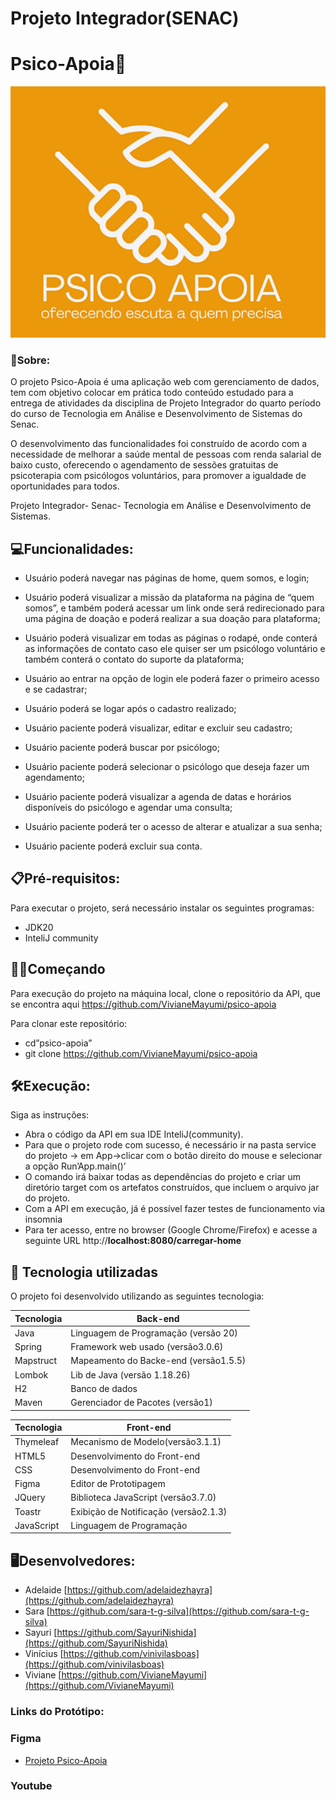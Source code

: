 # Projeto Integrador(SENAC)

# Psico-Apoia🤝

![Untitled](https://raw.githubusercontent.com/VivianeMayumi/psico-apoia/dev/src/main/resources/static/img/logo_home.png)


### 📖Sobre:

O projeto Psico-Apoia é uma aplicação web com gerenciamento de dados, tem com objetivo colocar em prática todo conteúdo estudado para a entrega de atividades da disciplina de Projeto Integrador do quarto período do curso de Tecnologia em Análise e Desenvolvimento de Sistemas do Senac.

O desenvolvimento das funcionalidades foi construído de acordo com a necessidade de melhorar a saúde mental de pessoas com renda salarial de baixo custo, oferecendo o agendamento de sessões gratuitas de psicoterapia com psicólogos voluntários, para promover a igualdade de oportunidades para todos.

Projeto Integrador- Senac- Tecnologia em Análise e Desenvolvimento de Sistemas.

## 💻Funcionalidades:

- Usuário poderá navegar nas páginas de home, quem somos, e login;

- Usuário poderá visualizar a missão da plataforma na página de “quem somos”,  e também poderá acessar um link onde será redirecionado para uma  página de doação e  poderá realizar a sua doação para plataforma;

- Usuário poderá visualizar em todas as páginas o rodapé, onde conterá as  informações de contato caso ele quiser ser um psicólogo voluntário e também conterá o contato do suporte da plataforma;

- Usuário ao entrar na opção de login ele poderá fazer o primeiro acesso e se cadastrar;

- Usuário poderá se logar após o cadastro realizado;

- Usuário paciente poderá visualizar, editar e excluir seu cadastro;

- Usuário paciente poderá buscar por psicólogo;

- Usuário paciente poderá selecionar o psicólogo que deseja fazer um agendamento;

- Usuário paciente  poderá visualizar a agenda de datas e horários disponíveis do psicólogo e agendar uma consulta;

- Usuário paciente poderá ter o acesso de alterar e atualizar a sua senha;

- Usuário paciente poderá excluir sua conta.

## 

## 📋Pré-requisitos:

Para executar o projeto, será necessário instalar os seguintes programas:

- JDK20
- InteliJ community



## 👷🏻Começando

Para execução do projeto na máquina local, clone o repositório da API, que se encontra aqui  https://github.com/VivianeMayumi/psico-apoia

Para clonar este repositório:

- cd”psico-apoia”
- git clone https://github.com/VivianeMayumi/psico-apoia

## 🛠️Execução:

Siga as instruções:

- Abra o código da API em sua IDE InteliJ(community).
- Para que o projeto rode com sucesso, é necessário ir na pasta service do projeto → em App→clicar com o botão direito do mouse e selecionar a opção Run’App.main()’
- O comando irá baixar todas as dependências do projeto e criar um diretório target com os artefatos construídos, que incluem o arquivo jar do projeto.
- Com a API em execução, já é possível fazer testes de funcionamento via insomnia
- Para ter acesso, entre no browser (Google Chrome/Firefox) e acesse a seguinte URL http://**localhost:8080/carregar-home**

## 🚀 Tecnologia utilizadas

O projeto foi desenvolvido utilizando as seguintes tecnologia:

| Tecnologia | Back-end |
| --- | --- |
| Java | Linguagem de Programação (versão 20) |
| Spring | Framework web usado (versão3.0.6) |
| Mapstruct | Mapeamento do Backe-end (versão1.5.5) |
| Lombok | Lib de Java (versão 1.18.26) |
| H2 | Banco de dados  |
| Maven | Gerenciador de Pacotes (versão1) |

| Tecnologia | Front-end |
| --- | --- |
| Thymeleaf | Mecanismo de Modelo(versão3.1.1) |
| HTML5 | Desenvolvimento do Front-end |
| CSS | Desenvolvimento do Front-end |
| Figma | Editor de Prototipagem |
| JQuery | Biblioteca JavaScript (versão3.7.0) |
| Toastr | Exibição de Notificação (versão2.1.3) |
| JavaScript | Linguagem de Programação |

## 🖥️Desenvolvedores:

- Adelaide [https://github.com/adelaidezhayra](https://github.com/adelaidezhayra)
- Sara  [https://github.com/sara-t-g-silva](https://github.com/sara-t-g-silva)
- Sayuri [https://github.com/SayuriNishida](https://github.com/SayuriNishida)
- Vinícius [https://github.com/vinivilasboas](https://github.com/vinivilasboas)
- Viviane [https://github.com/VivianeMayumi](https://github.com/VivianeMayumi)

### **Links do Protótipo:**
### Figma
- [Projeto Psico-Apoia](https://www.figma.com/file/5Qgnlb4bif02muZjrxCVsX/PSICO-APOIA-FINAL-2%C2%AAENTREGA?type=design&node-id=0%3A1&t=yDJoWnupUdKHKgpk-1)

### Youtube

